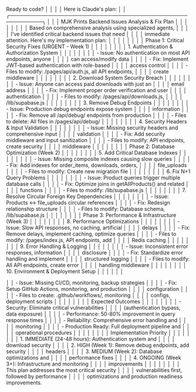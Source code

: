  Ready to code?                                                │
│                                                               │
│ Here is Claude's plan:                                        │
│ ╭───────────────────────────────────────────────────────────╮ │
│ │ MJK Prints Backend Issues Analysis & Fix Plan             │ │
│ │                                                           │ │
│ │ Based on comprehensive analysis using specialized agents, │ │
│ │  I've identified critical backend issues that need        │ │
│ │ immediate attention. Here's my implementation plan:       │ │
│ │                                                           │ │
│ │ Phase 1: Critical Security Fixes (URGENT - Week 1)        │ │
│ │                                                           │ │
│ │ 1. Authentication & Authorization System                  │ │
│ │                                                           │ │
│ │ - Issue: No authentication on most API endpoints, anyone  │ │
│ │ can access/modify data                                    │ │
│ │ - Fix: Implement JWT-based authentication with role-based │ │
│ │  access control                                           │ │
│ │ - Files to modify: /pages/api/auth.js, all API endpoints, │ │
│ │  create middleware                                        │ │
│ │                                                           │ │
│ │ 2. Download System Security Breach                        │ │
│ │                                                           │ │
│ │ - Issue: Anyone can access paid downloads with just an    │ │
│ │ email address                                             │ │
│ │ - Fix: Implement proper order verification and user       │ │
│ │ authentication                                            │ │
│ │ - Files to modify: /pages/api/downloads.js,               │ │
│ │ /lib/supabase.js                                          │ │
│ │                                                           │ │
│ │ 3. Remove Debug Endpoints                                 │ │
│ │                                                           │ │
│ │ - Issue: Production debug endpoints expose system         │ │
│ │ information                                               │ │
│ │ - Fix: Remove all /api/debug/ endpoints from production   │ │
│ │ - Files to delete: All files in /pages/api/debug/         │ │
│ │                                                           │ │
│ │ 4. Security Headers & Input Validation                    │ │
│ │                                                           │ │
│ │ - Issue: Missing security headers and comprehensive input │ │
│ │  validation                                               │ │
│ │ - Fix: Add security middleware and input sanitization     │ │
│ │ - Files to modify: API endpoints, create security         │ │
│ │ middleware                                                │ │
│ │                                                           │ │
│ │ Phase 2: Database Optimization (Week 2)                   │ │
│ │                                                           │ │
│ │ 5. Add Critical Database Indexes                          │ │
│ │                                                           │ │
│ │ - Issue: Missing composite indexes causing slow queries   │ │
│ │ - Fix: Add indexes for order_items, downloads, orders,    │ │
│ │ file_uploads                                              │ │
│ │ - Files to modify: Create new migration file              │ │
│ │                                                           │ │
│ │ 6. Fix N+1 Query Problems                                 │ │
│ │                                                           │ │
│ │ - Issue: Product queries trigger multiple database calls  │ │
│ │ - Fix: Optimize joins in getAllProducts() and related     │ │
│ │ functions                                                 │ │
│ │ - Files to modify: /lib/supabase.js                       │ │
│ │                                                           │ │
│ │ 7. Resolve Circular Foreign Key Dependencies              │ │
│ │                                                           │ │
│ │ - Issue: Products ↔ file_uploads circular references      │ │
│ │ - Fix: Redesign relationship structure                    │ │
│ │ - Files to modify: Database schema, /lib/supabase.js      │ │
│ │                                                           │ │
│ │ Phase 3: Performance & Infrastructure (Week 3)            │ │
│ │                                                           │ │
│ │ 8. Performance Optimizations                              │ │
│ │                                                           │ │
│ │ - Issue: Slow API responses, no caching, artificial       │ │
│ │ delays                                                    │ │
│ │ - Fix: Remove delays, implement caching, optimize queries │ │
│ │ - Files to modify: /pages/index.js, API endpoints, add    │ │
│ │ Redis caching                                             │ │
│ │                                                           │ │
│ │ 9. Error Handling & Logging                               │ │
│ │                                                           │ │
│ │ - Issue: Inconsistent error responses, information        │ │
│ │ disclosure                                                │ │
│ │ - Fix: Standardize error handling and implement           │ │
│ │ structured logging                                        │ │
│ │ - Files to modify: All API endpoints, create error        │ │
│ │ handling middleware                                       │ │
│ │                                                           │ │
│ │ 10. Environment & Deployment Setup                        │ │
│ │                                                           │ │

│ │ - Issue: Missing CI/CD, monitoring, backup strategies     │ │
│ │ - Fix: Setup GitHub Actions, monitoring, and production   │ │
│ │ configuration                                             │ │
│ │ - Files to create: .github/workflows/, monitoring         │ │
│ │ configs, deployment scripts                               │ │
│ │                                                           │ │
│ │ Expected Outcomes                                         │ │
│ │                                                           │ │
│ │ - Security: Eliminate critical vulnerabilities            │ │
│ │ (authentication bypass, data exposure)                    │ │
│ │ - Performance: 50-80% improvement in query response times │ │
│ │ - Reliability: Comprehensive error handling and           │ │
│ │ monitoring                                                │ │
│ │ - Production Ready: Full deployment pipeline and          │ │
│ │ operational procedures                                    │ │
│ │                                                           │ │
│ │ Implementation Priority                                   │ │
│ │                                                           │ │
│ │ 1. IMMEDIATE (24-48 hours): Authentication system and     │ │
│ │ download security                                         │ │
│ │ 2. HIGH (Week 1): Remove debug endpoints, add security    │ │
│ │ headers                                                   │ │
│ │ 3. MEDIUM (Week 2): Database optimizations and            │ │
│ │ performance fixes                                         │ │
│ │ 4. ONGOING (Week 3+): Infrastructure and monitoring       │ │
│ │ improvements                                              │ │
│ │                                                           │ │
│ │ This plan addresses the most critical security            │ │
│ │ vulnerabilities first, followed by performance            │ │
│ │ optimizations and production readiness improvements.